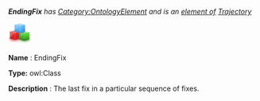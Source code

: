 ___EndingFix__ 
 has
 [Category:OntologyElement](../../Category/OntologyElement "Category:OntologyElement") 
 and is an
 [element of](../../Property/ElementOf "Property:ElementOf") 
[Trajectory](../../Submissions/Trajectory "Submissions:Trajectory")_




  





[![Class](../public/images/thumb/2/27/Class.gif/45px-Class.gif)](../../Image/Class.gif "Class")


__Name__ 
 : EndingFix
 



__Type:__ 
 owl:Class
 



__Description__ 
 : The last fix in a particular sequence of fixes.